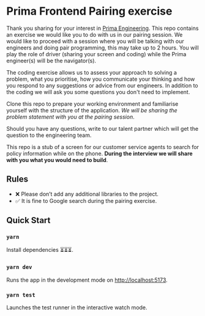 # Prima Frontend Pairing exercise

Thank you sharing for your interest in [Prima Engineering](https://inside.helloprima.com/). This repo contains an exercise we would like you to do with us in our pairing session.
We would like to proceed with a session where you will be talking with our engineers and doing pair programming, this may take up to 2 hours. You will play the role of driver (sharing your screen and coding) while the Prima engineer(s) will be the navigator(s).

The coding exercise allows us to assess your approach to solving a problem, what you prioritise, how you communicate your thinking and how you respond to any suggestions or advice from our engineers. In addition to the coding we will ask you some questions you don't need to implement.

Clone this repo to prepare your working environment and familiarise yourself with the structure of the application. _We will be sharing the problem statement with you at the pairing session_.

Should you have any questions, write to our talent partner which will get the question to the engineering team.

This repo is a stub of a screen for our customer service agents to search for policy information while on the phone. **During the interview we will share with you what you would need to build**.

## Rules

- ❌ Please don’t add any additional libraries to the project.
- ✅ It is fine to Google search during the pairing exercise.

## Quick Start

### `yarn`

Install dependencies ⏳⏳⏳.

### `yarn dev`

Runs the app in the development mode on [http://localhost:5173](http://localhost:5173).

### `yarn test`

Launches the test runner in the interactive watch mode.
